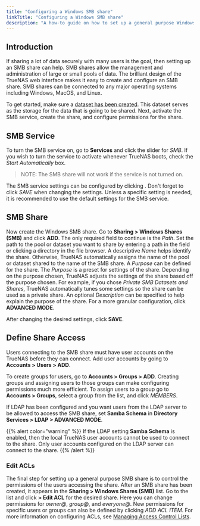 ```yaml
---
title: "Configuring a Windows SMB share"
linkTitle: "Configuring a Windows SMB share"
description: "A how-to guide on how to set up a general purpose Windows SMB share for TrueNAS"
---
```


## Introduction

If sharing a lot of data securely with many users is the goal, then setting up
an SMB share can help. SMB shares allow the management and administration
of large or small pools of data. The brilliant design of the TrueNAS web
interface makes it easy to create and configure an SMB share. SMB shares can be
connected to any major operating systems including Windows, MacOS, and Linux.

To get started, make sure a
<a href="/docs/initial-setup/storage/datasets/">dataset has been created</a>.
This dataset serves as the storage for the data that is going to be
shared. Next, activate the SMB service, create the share, and configure
permissions for the share.

## SMB Service

To turn the SMB service on, go to **Services** and click the slider for
*SMB*. If you wish to turn the service to activate whenever TrueNAS
boots, check the *Start Automatically* box.

> NOTE: The SMB share will not work if the service is not turned on.

The SMB service settings can be configured by clicking
<i class="fas fa-pen"></i>. Don't forget to click *SAVE* when changing
the settings. Unless a specific setting is needed, it is recommended to
use the default settings for the SMB service.

## SMB Share

Now create the Windows SMB share. Go to
**Sharing > Windows Shares (SMB)** and click **ADD**. The only required
field to continue is the *Path*. Set the path to the pool or dataset you
want to share by entering a path in the field or clicking a directory in
the file browser. A descriptive *Name* helps identify the share.
Otherwise, TrueNAS automatically assigns the name of the pool or dataset
shared to the name of the SMB share. A *Purpose* can be defined for the
share. The *Purpose* is a preset for settings of the share. Depending on
the purpose chosen, TrueNAS adjusts the settings of the share based off
the purpose chosen. For example, if you chose *Private SMB Datasets and
Shares*, TrueNAS automatically tunes some settings so the share can be
used as a private share. An optional *Description* can be
specified to help explain the purpose of the share. For a more granular
configuration, click **ADVANCED MODE**.

After changing the desired settings, click **SAVE**.

## Define Share Access

Users connecting to the SMB share must have user accounts on the TrueNAS
before they can connect. Add user accounts by going to
**Accounts > Users > ADD**. <!-- Can insert links here to "How to create users/groups when they're complete. -->

To create groups for users, go to **Accounts > Groups > ADD**. Creating groups
and assigning users to those groups can make configuring permissions much more
efficient. To assign users to a group go to **Accounts > Groups**, select
a group from the list, and click *MEMBERS*. <!-- For more information on configuring users, go to <a href="">Creating Users</a>. For more information on configuring groups, go to <a href="">Creating Groups</a>.-->

If LDAP has been configured and you want users from the LDAP server to be
allowed to access the SMB share, set **Samba Schema** in
**Directory Services > LDAP > ADVANCED MODE**.

{{% alert color="warning" %}}
If the LDAP setting **Samba Schema** is enabled, then the local TrueNAS user
accounts cannot be used to connect to the share. Only user accounts configured
on the LDAP server can connect to the share.
{{% /alert %}}

### Edit ACLs

The final step for setting up a general purpose SMB share is to control the
permissions of the users accessing the share. After an SMB share has been
created, it appears in the **Sharing > Windows Shares (SMB)** list. Go to the
list and click
**<i class="fa fa-ellipsis-v" aria-hidden="true"></i> > Edit ACL** for the
desired share. Here you can change permissions for *owner@*, *group@*, and
*everyone@*. New permissions for specific users or groups can also be defined
by clicking *ADD ACL ITEM*. For more information on configuring ACLs, see
<a href="/docs/tasks/advanced/editingacls/">Managing Access Control Lists</a>.
